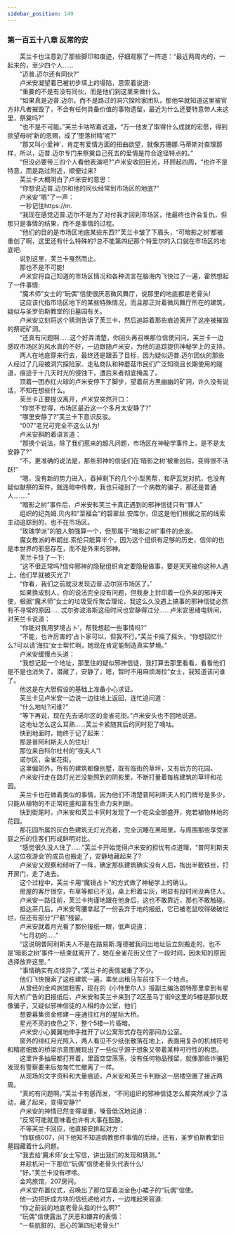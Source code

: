 ```yaml
---
sidebar_position: 149
---
```

### 第一百五十八章 反常的安  


　　芙兰卡也注意到了那些脚印和痕迹，仔细观察了一阵道：“最近两周内的，一起来的，至少四个人…...  
　　“迈普.迈尔还有同伙?”  
　　卢米安凝望着已被初步填上的塌陷，思索着说道:  
　　“重要的不是有没有同伙，而是他们到这里来做什么。  
　　“如果真是迈普.迈尔，而不是路过的洞穴探险家团队，那他早就知道这里被官方非凡者摧毁了，不会有任何具备价值的事物遗留，最近为什么还要特意带人来这里，祭奠吗?”  
　　“也不是不可能。”芙兰卡咕哝着说道，“万一他发了取得什么成就的宏愿，得到欲望母树’新的恩赐，成了‘堕落树精’呢?”  
　　“那又叫小爱神’，肯定有爱情方面的扭曲欲望，就像苏珊娜.马蒂斯对查理那样，所以，迈普.迈尔专门来祭奠自己死去的爱情是符合途径特点的。”  
　　“但没必要带三四个人看他表演吧?”卢米安收回目光，环顾起四周，“也许不是特意，而是路过附近，顺便过来?  
　　芙兰卡大概明白了卢米安的意思：  
　　“你想说迈普.迈尔和他的同伙经常到市场区的地底?”  
　　卢米安“嗯”了一声：  
　　一秒记住https://m.  
　　“我现在感觉迈普.迈尔不是为了对付我才回到市场区，他最终也许会复仇，但那只是事情的结果，而不是事情的过程。  
　　“他们的目的是市场区地底某些东西?”芙兰卡皱了下眉头，“可暗影之树’都被重创了啊，这里还有什么特殊的?总不能第四纪那个特里尔的入口就在市场区的地底吧.  
　　说到这里，芙兰卡戛然而止。  
　　那也不是不可能!  
　　卢米安将自己知道的市场区情况和各种流言在脑海内飞快过了一遍，霍然想起了一件事情:  
　　“魔术师”女士的“玩偶”信使很厌恶微风舞厅，说那里的地底都是老骨头!  
　　这应该代指市场区地下的某些特殊情况，而且那正对着微风舞厅所在的建筑，疑似与圣罗伯斯教堂的旧墓园有关。  
　　卢米安立刻将这个猜测告诉了芙兰卡，然后追踪着那些痕迹离开了这座被摧毁的祭祀矿洞。  
　　“还真有问题啊……这个好弄清楚，你回头再召唤那位信使问问。芙兰卡一边感叹市场区的风水真的不好，一边跟随卢米安，为他的追踪提供神秘学上的支持。  
　　两人在地底穿来行去，最终还是跟丢了目标，因为疑似迈普.迈尔团伙的那些人经过了几段被洞穴探险家、走私商队和种蘑菇市民们广泛知晓且长期使用的隧道，痕迹于十几天时光的侵蚀下，遭后来者彻底掩盖了。  
　　顶着一团赤红火球的卢米安停下了脚步，望着前方黑幽幽的矿洞，许久没有说话，不知在想些什么。  
　　芙兰卡正要提议离开，卢米安突然开口：  
　　“你觉不觉得，市场区最近这一个多月太安静了?”  
　　“哪里安静了?”芙兰卡下意识反驳。  
　　“007”老兄可完全不这么认为!  
　　卢米安斟酌着语言道：  
　　“那换个说法，除了我们惹来的超凡问题，市场区在神秘学事件上，是不是太安静了?”  
　　“不，更准确的说法是，那些邪神的信徒们在‘暗影之树’被重创后，变得很不活跃!”  
　　“嗯，没有新的势力进入，吞掉剩下的几个小型黑帮，和萨瓦党对抗，也没有疑似献祭的案件，就连暗中传教，我也只碰到了一个病教的骗子，那还是普通人….....”  
　　“暗影之树”事件后，卢米安和芙兰卡真正遇到的邪神信徒只有“罪人”  
　　组织的纪尧姆.贝内和“至福会”的碧翠丝.安库尔，但这是他们根据之前的线索主动追踪到的，也不在市场区。  
　　“玫瑰学派”的狼人勉强算一个，但那属于“暗影之树”事件的余波。  
　　魔女教派的布朗丝.索伦只能算半个，因为这个组织有足够的历史，信仰的也是本世界的邪恶存在，而不是外来的邪神。  
　　芙兰卡怔了一下:  
　　“这不很正常吗?信仰邪神的隐秘组织肯定要隐秘做事，要是天天被你这种人遇上，他们早就被灭光了!  
　　“你看，我们之前就没发现迈普.迈尔回市场区了。’  
　　如果换成别人，你的说法完全没有问题，但我身上封印着一位外来的邪神天使，根据“魔术师”女士的垃圾受斥聚合理论，我这么久没遇上搞事的邪神信徒必然有不寻常的原因……忒尔弥波洛斯这段时间也安静得过分……卢米安思绪电转间，对芙兰卡说道：  
　　“你能对我用梦境占卜’，帮我想起一些事情吗?”  
　　“不能，也许厉害的‘占卜家可以，但我不行。”芙兰卡摇了摇头，“你想回忆什么?可以请‘海拉’女士帮忙啊，她现在肯定能制造真实梦境。”  
　　卢米安缓慢点头道：  
　　“我想记起一个地址，那里住的疑似邪神信徒，我打算去那里看看，看看他们是不是也消失了，潜藏了，安静了，嗯，暂时不用麻烦海拉”女士，我知道该问谁了。  
　　他这是在大胆假设的基础上准备小心求证。  
　　芙兰卡见卢米安一边说一边往地上返回，连忙追问道：  
　　“什么地址?问谁?”  
　　“等下再说，现在先去诺尔区的金雀花街。”卢米安头也不回地说道。  
　　这地址怎么这么耳熟……芙兰卡紧随其后的同时犯了嘀咕。  
　　快到地面时，她终于记了起来：  
　　那是普阿利斯夫人的住址!  
　　那位来自科尔杜村的“夜夫人”!  
　　诺尔区，金雀花街。  
　　这里偏郊外，所有的建筑都像别墅，既有临街的草坪，又有后方的花园。  
　　卢米安行走在路灯光芒没能照到的阴影里，不断打量着每栋建筑的草坪和花园。  
　　芙兰卡也在做着类似的事情，因为他们不清楚普阿利斯夫人的门牌号是多少，只能从植物的不正常旺盛和富有生命力来判断。  
　　快到街尾时，卢米安和芙兰卡同时发现了一个花朵全部盛开，宛若植物林地的花园。  
　　那花园所属的灰白色建筑无灯光亮着，完全沉睡在黑暗里，与周围那些享受家庭之乐的住客们形成鲜明对比。  
　　“感觉很久没人住了……”芙兰卡开始觉得卢米安的担忧有点道理，“普阿利斯夫人这位夜游会’的成员也搬走了，安静地藏起来了?  
　　卢米安又观察和倾听了一阵，确定那栋建筑确实没有人后，掏出半截铁丝，打开房门，走了进去。  
　　这个过程中，芙兰卡用“魔镜占卜”的方式做了神秘学上的确认。  
　　房屋的客厅很空，布草等都已不见，桌上积着尘灰，明显有段时间没再住人。  
　　卢米安一路往前，芙兰卡拘谨地跟在他身后，这也不敢靠近，那也不敢触碰。  
　　抵达茶几后，卢米安弯腰拿起了一份丢弃于地的报纸，它已被老鼠咬得破破烂烂，但还有部分“尸骸”残留。  
　　卢米安就着月光看了那份报纸一眼，低声说道：  
　　“七月初的.....”  
　　“这说明普阿利斯夫人不是在路易斯.隆德被我问出地址后立刻搬走的，也不是‘暗影之树’事件一结束就离开了，她在金雀花街又住了一段时间，因未知的原因选择放弃这里。”  
　　“事情确实有点怪异了。”芙兰卡的表情凝重了不少。  
　　他们飞快搜索了这栋建筑一遍，乘坐出租马车前往下一个地点。  
　　从曾经的金鸡旅馆租客，现在的《小特里尔人》报副主编洛朗特那里拿到有星际大桥广告的旧报纸后，卢米安和芙兰卡来到了2区圣马丁街9这里的5楼是那伙既像骗子，又疑似邪神信徒的人租的办公室，他们  
　　想要募集资金修建一座通往红月的星际大桥。  
　　星光不亮的夜色之下，整个5楼一片昏暗。  
　　卢米安小心翼翼地伸手推开了以公寓形式存在的那间办公室。  
　　窗外的绯红月光照入，两人看见不少纸张散落在地上，表面用复杂的机械符号和精密细致的桥梁示意图展现出了一些似乎源于想象又带着某种可行性的构思。  
　　这里许多抽屉都打开着，里面空空荡荡，没有任何物品残留，就像那些诈骗犯发现有警察要来后匆匆忙忙撤离了一样。  
　　从现场的文字资料和大量痕迹，卢米安和芙兰卡判断这一层楼空置了接近两周。  
　　“真的有问题啊。”芙兰卡有感而发，“不同组织的邪神信徒怎么都突然减少了活动，藏了起来，变得安静?”  
　　卢米安的神情已然变得凝重，嗓音低沉地说道：  
　　“反常可能就意味着也许有大事在酝酿。  
　　不等芙兰卡回应，他直接安排起对方：  
　　“你联络007，问下他知不知道病教那件事情的后续，还有，圣罗伯斯教堂旧墓园藏着什么问题。  
　　“我去给‘魔术师’女士写信，讲出我们的发现和猜测。”  
　　并趁机问一下那位“玩偶”信使老骨头代表什么!  
　　“好。”芙兰卡没有啰嗦。  
　　金鸡旅馆，207房间。  
　　卢米安布置仪式，召唤出了那位穿着淡金色小裙子的“玩偶”信使。  
　　他一边把折成方块的信纸递给对方，一边堆起笑容道:  
　　“你之前说的地底老骨头指的什么啊?”  
　　“玩偶”信使露出了厌恶和嫌弃的表情：  
　　“一些肮脏的、恶心的第四纪老骨头!”  
